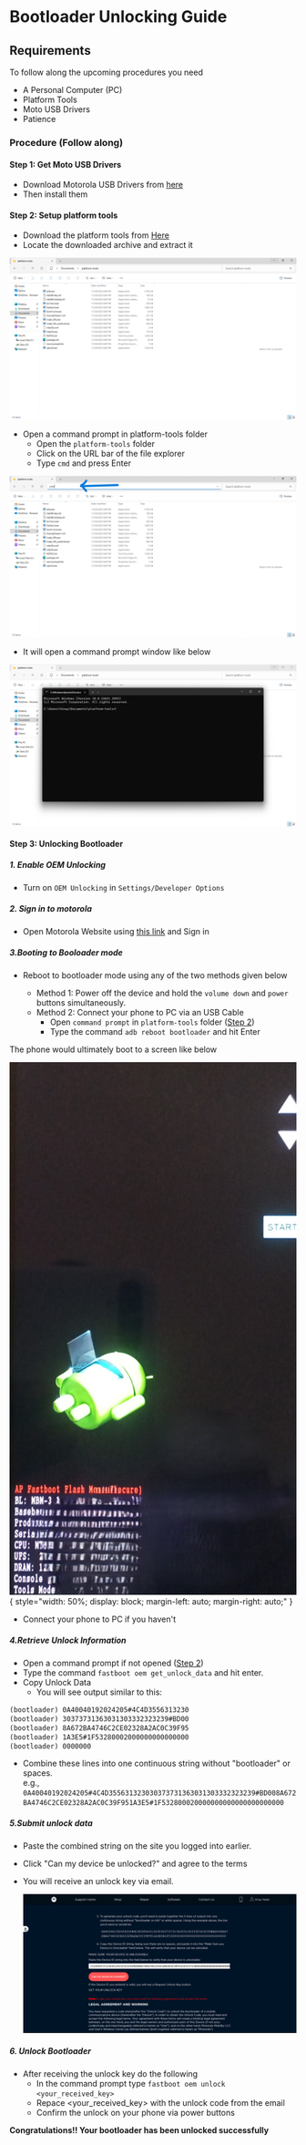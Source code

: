 # **Bootloader Unlocking Guide**

## Requirements

To follow along the upcoming procedures you need

- A Personal Computer (PC)
- Platform Tools
- Moto USB Drivers
- Patience

### Procedure (Follow along)

#### Step 1: Get Moto USB Drivers

- Download Motorola USB Drivers from [here](https://en-us.support.motorola.com/app/usb-drivers)
- Then install them

#### Step 2: Setup platform tools

- Download the platform tools from [Here](http://developer.android.com/sdk/index.html)
- Locate the downloaded archive and extract it

![platform-tools](../assets/pc_screenshots/platform_tools_folder.png)

- Open a command prompt in platform-tools folder
  - Open the `platform-tools` folder
  - Click on the URL bar of the file explorer
  - Type `cmd` and press Enter

![platform-tools](../assets/pc_screenshots/url.png)

- It will open a command prompt window like below

![platform-tools](../assets/pc_screenshots/cmd.png)

#### Step 3: Unlocking Bootloader

##### 1. Enable OEM Unlocking

- Turn on `OEM Unlocking` in `Settings/Developer Options`

##### 2. Sign in to motorola

- Open Motorola Website using [this link](https://motorola-global-portal.custhelp.com/app/standalone/bootloader/unlock-your-device-b) and Sign in

##### 3.Booting to Booloader mode

- Reboot to bootloader mode using any of the two methods given below

  - Method 1: Power off the device and hold the `volume down` and `power` buttons simultaneously.  
  - Method 2: Connect your phone to PC via an USB Cable
    - Open `command prompt` in `platform-tools` folder ([Step 2](#step-1-get-moto-usb-drivers))
    - Type the command `adb reboot bootloader` and hit Enter

The phone would ultimately boot to a screen like below

![Bootloader](../assets/mobile_screenshots/Bootloader_mode.jpg.png){ style="width: 50%; display: block; margin-left: auto; margin-right: auto;" }

- Connect your phone to PC if you haven't

##### 4.Retrieve Unlock Information

- Open a command prompt if not opened ([Step 2](#step-1-get-moto-usb-drivers))
- Type the command `fastboot oem get_unlock_data` and hit enter.
- Copy Unlock Data
  - You will see output similar to this:

```
(bootloader) 0A40040192024205#4C4D3556313230
(bootloader) 30373731363031303332323239#BD00
(bootloader) 8A672BA4746C2CE02328A2AC0C39F95
(bootloader) 1A3E5#1F53280002000000000000000
(bootloader) 0000000
```

- Combine these lines into one continuous string without "bootloader" or spaces.  
    e.g., `0A40040192024205#4C4D355631323030373731363031303332323239#BD008A672BA4746C2CE02328A2AC0C39F951A3E5#1F532800020000000000000000000000`

##### 5.Submit unlock data

- Paste the combined string on the site you logged into earlier.
- Click "Can my device be unlocked?" and agree to the terms
- You will receive an unlock key via email.

   ![Motorola-web](../assets/pc_screenshots/Moto_webiste.png)

##### 6. Unlock Bootloader

- After receiving the unlock key do the following
  - In the command prompt type `fastboot oem unlock <your_received_key>`
  - Repace <your_received_key> with the unlock code from the email
  - Confirm the unlock on your phone via power buttons

**Congratulations!! Your bootloader has been unlocked successfully**
